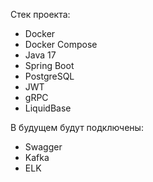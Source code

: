Стек проекта:
- Docker
- Docker Compose
- Java 17
- Spring Boot
- PostgreSQL
- JWT
- gRPC
- LiquidBase

В будущем будут подключены:
- Swagger
- Kafka
- ELK
